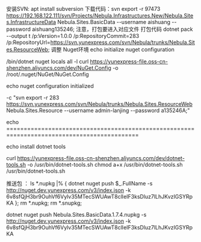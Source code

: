 安装SVN: apt install subversion
下载代码：svn export -r 97473 https://192.168.122.111/svn/Projects/Nebula.Infrastructures.New/Nebula.Sites.InfrastructureData  Nebula.Sites.BasicData  --username aishuang --password aishuang135246;
注意，打包要进入对应文件
打包代码
dotnet pack   --output t /p:Version=1.0.0 /p:RepositoryCommit=283 /p:RepositoryUrl=https://svn.yunexpress.com/svn/Nebula/trunks/Nebula.Sites.ResourceWeb;
调整 Nuget环境
echo initialize nuget configuration

/bin/dotnet nuget locals all -l
curl https://yunexpress-file.oss-cn-shenzhen.aliyuncs.com/dev/NuGet.Config -o /root/.nuget/NuGet/NuGet.Config

echo nuget configuration initialized


-c "svn export -r 283 https://svn.yunexpress.com/svn/Nebula/trunks/Nebula.Sites.ResourceWeb Nebula.Sites.Resource  --username admin-lanjing --password a135246A;"

echo ============================================================================================


echo install dotnet tools

curl https://yunexpress-file.oss-cn-shenzhen.aliyuncs.com/dev/dotnet-tools.sh -o /usr/bin/dotnet-tools.sh
chmod a+x /usr/bin/dotnet-tools.sh
/usr/bin/dotnet-tools.sh


推送包 ：
ls *.nupkg |% { dotnet nuget push $_.FullName -s http://nuget.dev.yunexpress.com/v3/index.json -k 6v8sfQjH3br9OuhVf6Vylv35MTecSWUAwT8clIeIF3ksDluz7lLhJKvzIGSYRpKA };
rm *.nupkg; rm *.snupkg;

dotnet nuget push Nebula.Sites.BasicData.1.7.4.nupkg -s http://nuget.dev.yunexpress.com/v3/index.json -k 6v8sfQjH3br9OuhVf6Vylv35MTecSWUAwT8clIeIF3ksDluz7lLhJKvzIGSYRpKA

